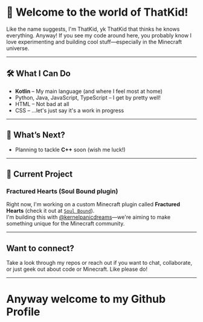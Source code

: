 # 👋 Welcome to the world of ThatKid!

Like the name suggests, I'm ThatKid, yk ThatKid that thinks he knows everything. Anyway!
If you see my code around here, you probably know I love experimenting and building cool stuff—especially in the Minecraft universe.

---

## 🛠️ What I Can Do

- **Kotlin** – My main language (and where I feel most at home)
- Python, Java, JavaScript, TypeScript – I get by pretty well!
- HTML – Not bad at all
- CSS – ...let's just say it's a work in progress

---

## 🌱 What’s Next?

- Planning to tackle **C++** soon (wish me luck!)

---

## 🚧 Current Project

### Fractured Hearts (Soul Bound plugin)
Right now, I'm working on a custom Minecraft plugin called **Fractured Hearts** (check it out at [`Soul Bound`](https://github.com/ThatKidCooks/Soul-Bound)).  
I'm building this with [@kernelpanicdreams](https://github.com/kernelpanicdreams)—we're aiming to make something unique for the Minecraft community.

---

## Want to connect?

Take a look through my repos or reach out if you want to chat, collaborate, or just geek out about code or Minecraft. Like please do!

---

# Anyway welcome to my Github Profile
